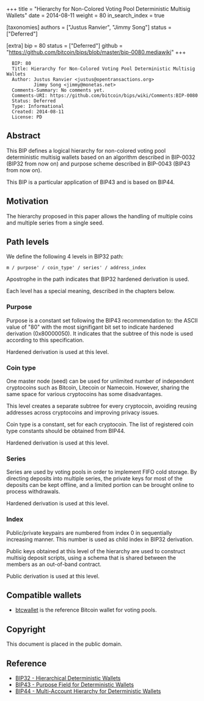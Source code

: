 +++
title = "Hierarchy for Non-Colored Voting Pool Deterministic Multisig Wallets"
date = 2014-08-11
weight = 80
in_search_index = true

[taxonomies]
authors = ["Justus Ranvier", "Jimmy Song"]
status = ["Deferred"]

[extra]
bip = 80
status = ["Deferred"]
github = "https://github.com/bitcoin/bips/blob/master/bip-0080.mediawiki"
+++

``` 
  BIP: 80
  Title: Hierarchy for Non-Colored Voting Pool Deterministic Multisig Wallets
  Author: Justus Ranvier <justus@opentransactions.org>
          Jimmy Song <jimmy@monetas.net>
  Comments-Summary: No comments yet.
  Comments-URI: https://github.com/bitcoin/bips/wiki/Comments:BIP-0080
  Status: Deferred
  Type: Informational
  Created: 2014-08-11
  License: PD
```

## Abstract

This BIP defines a logical hierarchy for non-colored voting pool
deterministic multisig wallets based on an algorithm described in
BIP-0032 (BIP32 from now on) and purpose scheme described in BIP-0043
(BIP43 from now on).

This BIP is a particular application of BIP43 and is based on BIP44.

## Motivation

The hierarchy proposed in this paper allows the handling of multiple
coins and multiple series from a single seed.

## Path levels

We define the following 4 levels in BIP32 path:

    m / purpose' / coin_type' / series' / address_index

Apostrophe in the path indicates that BIP32 hardened derivation is used.

Each level has a special meaning, described in the chapters below.

### Purpose

Purpose is a constant set following the BIP43 recommendation to: the
ASCII value of "80" with the most signifigant bit set to indicate
hardened derivation (0x80000050). It indicates that the subtree of this
node is used according to this specification.

Hardened derivation is used at this level.

### Coin type

One master node (seed) can be used for unlimited number of independent
cryptocoins such as Bitcoin, Litecoin or Namecoin. However, sharing the
same space for various cryptocoins has some disadvantages.

This level creates a separate subtree for every cryptocoin, avoiding
reusing addresses across cryptocoins and improving privacy issues.

Coin type is a constant, set for each cryptocoin. The list of registered
coin type constants should be obtained from BIP44.

Hardened derivation is used at this level.

### Series

Series are used by voting pools in order to implement FIFO cold storage.
By directing deposits into multiple series, the private keys for most of
the deposits can be kept offline, and a limited portion can be brought
online to process withdrawals.

Hardened derivation is used at this level.

### Index

Public/private keypairs are numbered from index 0 in sequentially
increasing manner. This number is used as child index in BIP32
derivation.

Public keys obtained at this level of the hierarchy are used to
construct multisig deposit scripts, using a schema that is shared
between the members as an out-of-band contract.

Public derivation is used at this level.

## Compatible wallets

  - [btcwallet](https://github.com/btcsuite/btcwallet "wikilink") is the
    reference Bitcoin wallet for voting pools.

## Copyright

This document is placed in the public domain.

## Reference

  - [BIP32 - Hierarchical Deterministic
    Wallets](bip-0032.mediawiki "wikilink")
  - [BIP43 - Purpose Field for Deterministic
    Wallets](bip-0043.mediawiki "wikilink")
  - [BIP44 - Multi-Account Hierarchy for Deterministic
    Wallets](bip-0044.mediawiki "wikilink")
